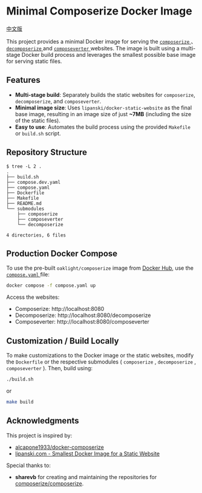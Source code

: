 # Minimal Composerize Docker Image

[中文版](./README.md)

This project provides a minimal Docker image for serving the [ `composerize` ](https://www.composerize.com/) 、 [ `decomposerize` ](https://www.decomposerize.com/) and [ `composeverter` ](https://www.composeverter.com/) websites. The image is built using a multi-stage Docker build process and leverages the smallest possible base image for serving static files.

## Features

* **Multi-stage build**: Separately builds the static websites for `composerize`,            `decomposerize`, and `composeverter`.
* **Minimal image size**: Uses `lipanski/docker-static-website` as the final base image, resulting in an image size of just **~7MB** (including the size of the static files).
* **Easy to use**: Automates the build process using the provided `Makefile` or `build.sh` script.

## Repository Structure

```
$ tree -L 2 .
.
├── build.sh
├── compose.dev.yaml
├── compose.yaml
├── Dockerfile
├── Makefile
├── README.md
└── submodules
    ├── composerize
    ├── composeverter
    └── decomposerize

4 directories, 6 files
```

## Production Docker Compose

To use the pre-built `oaklight/composerize` image from [Docker Hub](https://hub.docker.com/r/oaklight/composerize), use the [ `compose.yaml` ](compose.yaml) file:

```bash
docker compose -f compose.yaml up
```

Access the websites:
* Composerize: http://localhost:8080
* Decomposerize: http://localhost:8080/decomposerize
* Composeverter: http://localhost:8080/composeverter

## Customization / Build Locally

To make customizations to the Docker image or the static websites, modify the `Dockerfile` or the respective submodules ( `composerize` , `decomposerize` , `composeverter` ). Then, build using:

```bash
./build.sh
```

or

```bash
make build
```

## Acknowledgments

This project is inspired by:
* [alcapone1933/docker-composerize](https://github.com/alcapone1933/docker-composerize)
* [lipanski.com - Smallest Docker Image for a Static Website](https://lipanski.com/posts/smallest-docker-image-static-website)

Special thanks to:
* **sharevb** for creating and maintaining the repositories for  [composerize/composerize](https://github.com/composerize/composerize).
